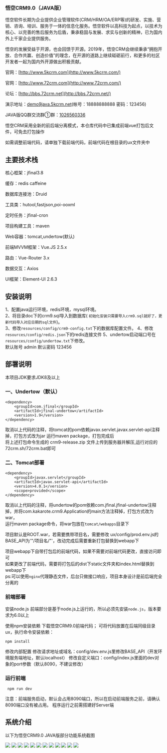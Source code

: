 <!-- ### Wukong CRM9.0 (JAVA version)
Wukong Software has long provided enterprises with integrated information services in the development, implementation, marketing, consulting, training and service of Business Management Software(CRM/HRM/OA/ERP, etc.). Upholding high-tech as our starting point, technology as the core and perfect after-sale service as our backing, with the spirit of steady development and constant innovation, we have provided services for thousands of enterprises at home and abroad.


The development of Wukong benefits from open source and vice versa. In the future, Wukong CRM will still uphold the idea of "embracing, openness, cooperation and win-win, creating values". We will keep moving forward with more community developers to make more contributions for the world's open source.


Official website：[http://www.5kcrm.com](http://www.5kcrm.com/) / [http://www.72crm.com](http://www.72crm.com/)


DEMO：[demo9java.5kcrm.net](http://demo9java.5kcrm.net/) (Account：18888888888   Password：123456)


Wukong CRM adopts the brand new mode of front-end and back-end seperation. The front-end vue packaged files have been integrated in the repository, so users needn't to package it.

If you need to modify the front-end code, please download the front-end code separately. The front-end code is in the ux folder of the root directory.


## Main Technology Stack

Core framework：jfinal3.8

Cache：redis

Database connection pool：Druid

Utility classes：hutool,fastjson,poi-ooxml

Timed task：jfinal-cron

Project management tool：maven

Web container：tomcat,jetty,undertow(默认)

Front-end MVVM framework：Vue.JS 2.5.x 

Routing：Vue-Router 3.x 

Data interaction：Axios 

UI framework：Element-UI 2.6.3 



## Installation Instructions


Configure Java runtime environment, redis environment and mysql environment; import the 72crm.sql in directory doc into database; modify database in `resources/config/erpsnow-config.txt` and redis configuration file; modify undertow start port number in `resources/config/undertow.txt`. (Default Account: admin  Default Password: 123456) 





## Deployment Instructions

The project requires JDK8 or higher.

### 一、Tomcat deployment


```
<dependency>
    <groupId>javax.servlet</groupId>
    <artifactId>javax.servlet-api</artifactId>
    <version>4.0.1</version>
    <scope>provided</scope>
</dependency>
```

Uncomment the above code, comment undertow references; change the packaging method to war, run the maven package command, and place the war package in the `tomcat/webapps directory`.


### 二、Undertow (default)


```
<dependency>
    <groupId>com.jfinal</groupId>
    <artifactId>jfinal-undertow</artifactId>
    <version>1.9</version>
</dependency>
```



Uncomment the above code, comment tomcat and undertow references, change the packaging method to jar. Upload the zip file generated by the above packaging commands to server and decompress it. Put `72crm.sh/72crm.bat` in directory to the decompressed directory and run it.

The project webapp includes the packaged front-end code. If you needn't to modify the front-end code, please directly visit it. If you have modified the front-end code, please replace the static folder and index.html in packaged dist into webapp.
p.s.: you can use `nginx` proxy to process static file, the back-end only implement interfaces. And the designation of the program is a completely separated front-end the back-end.




### Front-end deployment

Install node.js. :

Due to the front-end runs on node.js, you should first install `node.js` 6.0 or above.
Use npm install dependency to download the front-end code of Wukong CRM; And you can first put the front-end code into the the sibling directory "front-end" of back-end, and then executive the command to install dependency：

    npm install

Modify the interior configuration and the Domain Name or IP: 
Modify BASE_API in config/dev.env.js (the default address of SDE is localhost) 

Modify custom port: the port parameter of dev object in config/index.js (the default port is 8090 and we do not recommend to modify it. )

### Running front-end

     npm run dev

NOTE: Port 8090 will be used when running the front-end. So before running the front-end service, please ensure port 8090 is not in use, and the server needs to be set up before the program runs.

---
 -->
### 悟空CRM9.0（JAVA版）
悟空软件长期为企业提供企业管理软件(CRM/HRM/OA/ERP等)的研发、实施、营销、咨询、培训、服务于一体的信息化服务。悟空软件以高科技为起点，以技术为核心、以完善的售后服务为后盾，秉承稳固与发展、求实与创新的精神，已为国内外上千家企业提供服务。

悟空的发展受益于开源，也会回馈于开源。2019年，悟空CRM会继续秉承“拥抱开放、合作共赢、创造价值”的理念，在开源的道路上继续砥砺前行，和更多的社区开发者一起为国内外开源做出积极贡献。

官网：[http://www.5kcrm.com](http://www.5kcrm.com/)

官网：[http://www.72crm.com](http://www.72crm.com/)

论坛：[http://bbs.72crm.net](http://bbs.72crm.net/)

演示地址：[demo9java.5kcrm.net](http://demo9java.5kcrm.net/)(帐号：18888888888   密码：123456)

JAVA版QQ群交流群①群：[1026560336](https://shang.qq.com/wpa/qunwpa?idkey=13d5e5809eb9feb350336e55c8b7a00b9cb472078b09b4441222a52dd76b278e)




悟空CRM采用全新的前后端分离模式，本仓库代码中已集成前端vue打包后文件，可免去打包操作

如需调整前端代码，请单独下载前端代码，前端代码在根目录的ux文件夹中


## 主要技术栈

核心框架：jfinal3.8

缓存：redis caffeine

数据库连接池：Druid

工具类：hutool,fastjson,poi-ooxml

定时任务：jfinal-cron

项目构建工具：maven

Web容器：tomcat,undertow(默认)

前端MVVM框架：Vue.JS 2.5.x 

路由：Vue-Router 3.x 

数据交互：Axios 

UI框架：Element-UI 2.6.3 



## 安装说明

1、配置java运行环境，redis环境，mysql环境。  
2、将目录doc下的crm9.sql导入到数据库( `初始化安装只需要导入crm9.sql就好了，更新代码导入对应日期的sql文件`)。  
3、修改`resources/config/crm9-config.txt`下的数据库配置文件。
4、修改`resources/config/redis.json`下的redis连接文件
5、undertow启动端口号在`resources/config/undertow.txt`下修改。  
默认账号 admin 默认密码 123456  





## 部署说明

本项目JDK要求JDK8及以上


### 一、Undertow（默认）


```
<dependency>
    <groupId>com.jfinal</groupId>
    <artifactId>jfinal-undertow</artifactId>
    <version>1.9</version>
</dependency>
```

取消以上代码的注释，将tomcat的pom依赖javax.servlet.javax.servlet-api注释掉，打包方式改为jar 运行maven package，打包完成后  
将上述打包命令生成的 crm9-release.zip 文件上传到服务器并解压,运行对应的72crm.sh/72crm.bat即可

### 二、Tomcat部署


```
<dependency>
    <groupId>javax.servlet</groupId>
    <artifactId>javax.servlet-api</artifactId>
    <version>4.0.1</version>
    <scope>provided</scope>
</dependency>
```

取消以上代码的注释，将undertow的pom依赖com.jfinal.jfinal-undertow注释掉，并将com.kakarote.crm9.Application的main方法注释掉，打包方式改为war，  
运行maven package命令，将war包放在`tomcat/webapps`目录下

项目默认是ROOT.war，若需要携带项目名，需要修改 ux/config/prod.env.js的BASE_API为'"/项目名/"'，改动完成后需要重新打包替换到webapp下  


项目webapp下自带打包后的前端代码，如果不需要对前端代码更改，直接访问即可  
如果更改了前端代码，需要将打包后的dist下static文件夹和index.html替换到webapp下     
ps:可以使用`nginx`代理静态文件，后台只做接口响应，项目本身设计是前后端完全分离的  



### 前端部署

安装node.js 前端部分是基于node.js上运行的，所以必须先安装`node.js`，版本要求为6.0以上

使用npm安装依赖 下载悟空CRM9.0前端代码； 可将代码放置在后端同级目录ux，执行命令安装依赖：

    npm install

修改内部配置 修改请求地址或域名：config/dev.env.js里修改BASE_API（开发环境服务端地址，默认localhost） 修改自定义端口：config/index.js里面的dev对象的port参数（默认8090，不建议修改）

### 运行前端

     npm run dev

注意：前端服务启动，默认会占用8090端口，所以在启动前端服务之前，请确认8090端口没有被占用。
程序运行之前需搭建好Server端



## 系统介绍

以下为悟空CRM9.0 JAVA版部分功能系统截图

![](https://github.com/72crm/72crm/tree/master/ux/intro_img/g1.png)
![](https://github.com/72crm/72crm/ux/intro_img/g1.png)
![](https://github.com/72crm/72crm/blob/master/ux/intro_img/g1.png)
![](https://github.com/72crm/72crm/blob/master/ux/intro_img/g2.png)
![](https://github.com/72crm/72crm/blob/master/ux/intro_img/g3.png)
![](https://github.com/72crm/72crm/blob/master/ux/intro_img/g4.png)
![](https://github.com/72crm/72crm/blob/master/ux/intro_img/g5.png)
![](https://github.com/72crm/72crm/blob/master/ux/intro_img/g6.png)
![](https://github.com/72crm/72crm/blob/master/ux/intro_img/g7.png)
![](https://github.com/72crm/72crm/blob/master/ux/intro_img/g8.png)
![](https://github.com/72crm/72crm/blob/master/ux/intro_img/g9.png)
![](https://github.com/72crm/72crm/blob/master/ux/intro_img/g10.png)



